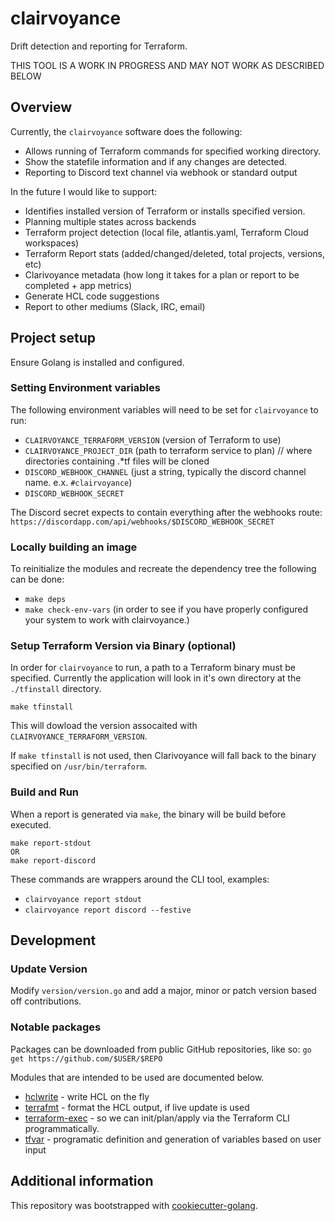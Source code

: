 # clairvoyance
Drift detection and reporting for Terraform.

THIS TOOL IS A WORK IN PROGRESS AND MAY NOT WORK AS DESCRIBED BELOW

## Overview
Currently, the `clairvoyance` software does the following:
- Allows running of Terraform commands for specified working directory.
- Show the statefile information and if any changes are detected. 
- Reporting to Discord text channel via webhook or standard output

In the future I would like to support:
- Identifies installed version of Terraform or installs specified version.
- Planning multiple states across backends
- Terraform project detection (local file, atlantis.yaml, Terraform Cloud workspaces)
- Terraform Report stats (added/changed/deleted, total projects, versions, etc)
- Clarivoyance metadata (how long it takes for a plan or report to be completed + app metrics)
- Generate HCL code suggestions
- Report to other mediums (Slack, IRC, email)

## Project setup
Ensure Golang is installed and configured.

### Setting Environment variables
The following environment variables will need to be set for `clairvoyance` to run:
- `CLAIRVOYANCE_TERRAFORM_VERSION` (version of Terraform to use)
- `CLAIRVOYANCE_PROJECT_DIR` (path to terraform service to plan)  // where directories containing .*tf files will be cloned
- `DISCORD_WEBHOOK_CHANNEL` (just a string, typically the discord channel name. e.x. `#clairvoyance`)
- `DISCORD_WEBHOOK_SECRET`

The Discord secret expects to contain everything after the webhooks route:
`https://discordapp.com/api/webhooks/$DISCORD_WEBHOOK_SECRET`

### Locally building an image
To reinitialize the modules and recreate the dependency tree the following can be done:
- `make deps`
- `make check-env-vars` (in order to see if you have properly configured your system to work with clairvoyance.)

### Setup Terraform Version via Binary (optional)
In order for `clairvoyance` to run, a path to a Terraform binary must be specified.
Currently the application will look in it's own directory at the `./tfinstall` directory.
```
make tfinstall
```

This will dowload the version assocaited with `CLAIRVOYANCE_TERRAFORM_VERSION`.

If `make tfinstall` is not used, then Clarivoyance will fall back to the binary specified on `/usr/bin/terraform`.

### Build and Run
When a report is generated via `make`, the binary will be build before executed.
```
make report-stdout
OR
make report-discord
```

These commands are wrappers around the CLI tool, examples:
- `clairvoyance report stdout`
- `clairvoyance report discord --festive`


## Development
### Update Version
Modify `version/version.go` and add a major, minor or patch version based off contributions.

### Notable packages
Packages can be downloaded from public GitHub repositories, like so:
`go get https://github.com/$USER/$REPO`

Modules that are intended to be used are documented below.
- [hclwrite](https://github.com/hashicorp/hcl/tree/v2.0.0/hclwrite) - write HCL on the fly
- [terrafmt](https://github.com/terrycain/terrafmt) - format the HCL output, if live update is used
- [terraform-exec](https://github.com/kmoe/terraform-exec) - so we can init/plan/apply via the Terraform CLI programmatically.
- [tfvar](https://github.com/shihanng/tfvar) - programatic definition and generation of variables based on user input

## Additional information
This repository was bootstrapped with [cookiecutter-golang](https://github.com/lacion/cookiecutter-golang).
